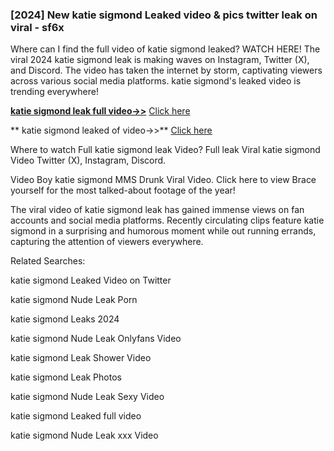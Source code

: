 ### [2024] New  katie sigmond Leaked video & pics twitter leak on viral - sf6x
Where can I find the full video of  katie sigmond leaked? WATCH HERE! The viral 2024  katie sigmond leak is making waves on Instagram, Twitter (X), and Discord. The video has taken the internet by storm, captivating viewers across various social media platforms.  katie sigmond's leaked video is trending everywhere!


**[ katie sigmond leak full video->>](http://wildbook.top/wildbook8git)** [Click here](http://wildbook.top/wildbook8git)

** katie sigmond leaked of video->>** [Click here](http://wildbook.top/wildbook8git)


Where to watch Full  katie sigmond leak Video? Full leak Viral  katie sigmond Video Twitter (X), Instagram, Discord.

Video Boy  katie sigmond MMS Drunk Viral Video. Click here to view Brace yourself for the most talked-about footage of the year!

The viral video of  katie sigmond leak has gained immense views on fan accounts and social media platforms. Recently circulating clips feature  katie sigmond in a surprising and humorous moment while out running errands, capturing the attention of viewers everywhere.


Related Searches:

 katie sigmond Leaked Video on Twitter

 katie sigmond Nude Leak Porn

 katie sigmond Leaks 2024

 katie sigmond Nude Leak Onlyfans Video

 katie sigmond Leak Shower Video

 katie sigmond Leak Photos

 katie sigmond Nude Leak Sexy Video

 katie sigmond Leaked full video

 katie sigmond Nude Leak xxx Video

